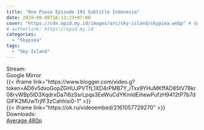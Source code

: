 ```yaml
---
title: "One Piece Episode 191 Subtitle Indonesia"
date: 2019-08-08T16:13:23+07:00
cover: "https://cdn.opid.my.id/images/arc/sky-island/skypiea.webp" # Optional, cover
# authorlink: https://opid.my.id
categories:
  - "Skypiea"
tags:
  - "Sky Island"
---
```

<div class="ui menu violet borderless inverted">
  <div class="header item active">
        Stream:
    </div>
  <a class="active item" data-tab="google">
    <i class="google drive icon"></i> Google
  </a>
  <a class="item nounderline" data-tab="mirror">
    <i class="odnoklassniki icon"></i> Mirror
  </a>
</div>
<div class="ui bottom attached tab segment active" style="border:0 !important;" data-tab="google">
{{< iframe link="https://www.blogger.com/video.g?token=AD6v5dxoGopZGHUJPVTfL1XD4rPMB7Y_iTxx9YHuMKffAD85tV78kr08rvWBp5lD3XqdrxDa7I6zSsrLpqs3EeWuCdYKmldEihewPufzH9412tP7b7dGIFK2MUwTrjfF3zCahhisi0-1" >}}
</div>
<div class="ui bottom attached tab segment" style="border:0 !important;" data-tab="mirror">
{{< iframe link="https://ok.ru/videoembed/2161057729270" >}}
</div>
<div class="ui menu violet borderless inverted">
  <div class="header item active">
        Downloads:
    </div>
  <a class="item nounderline" href="https://ouo.io/cKs5Ii" target="_blank" rel="dofollow"><i class="google drive icon"></i>
    Average 480p</a>
</div>